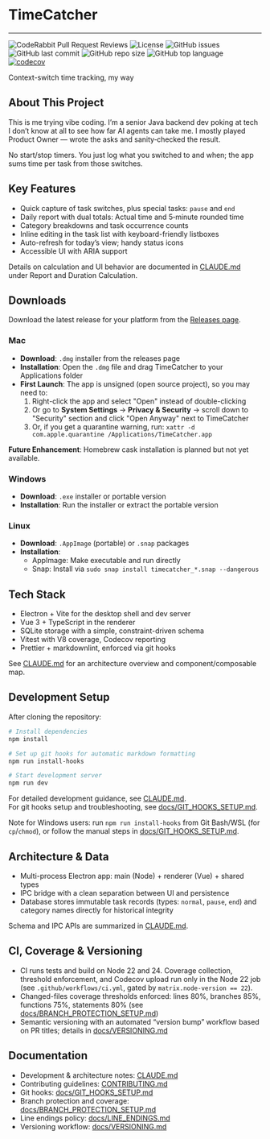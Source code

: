# TimeCatcher

---

![CodeRabbit Pull Request Reviews](https://img.shields.io/coderabbit/prs/github/rrrekin/TimeCatcher?utm_source=oss&utm_medium=github&utm_campaign=rrrekin%2FTimeCatcher&labelColor=171717&color=FF570A&link=https%3A%2F%2Fcoderabbit.ai&label=CodeRabbit+Reviews)
![License](https://img.shields.io/github/license/rrrekin/TimeCatcher)
![GitHub issues](https://img.shields.io/github/issues/rrrekin/TimeCatcher)
![GitHub last commit](https://img.shields.io/github/last-commit/rrrekin/TimeCatcher)
![GitHub repo size](https://img.shields.io/github/repo-size/rrrekin/TimeCatcher)
![GitHub top language](https://img.shields.io/github/languages/top/rrrekin/TimeCatcher)
[![codecov](https://codecov.io/gh/rrrekin/TimeCatcher/branch/main/graph/badge.svg)](https://app.codecov.io/gh/rrrekin/TimeCatcher)

Context-switch time tracking, my way

## About This Project

This is me trying vibe coding. I’m a senior Java backend dev poking at tech I don’t know at all to see how far AI agents can take me. I mostly played Product Owner — wrote the asks and sanity‑checked the result.

No start/stop timers. You just log what you switched to and when; the app sums time per task from those switches.

## Key Features

- Quick capture of task switches, plus special tasks: `pause` and `end`
- Daily report with dual totals: Actual time and 5‑minute rounded time
- Category breakdowns and task occurrence counts
- Inline editing in the task list with keyboard-friendly listboxes
- Auto-refresh for today’s view; handy status icons
- Accessible UI with ARIA support

Details on calculation and UI behavior are documented in [CLAUDE.md](./CLAUDE.md) under Report and Duration Calculation.

## Downloads

Download the latest release for your platform from the [Releases page](https://github.com/rrrekin/TimeCatcher/releases).

### Mac

- __Download__: `.dmg` installer from the releases page
- __Installation__: Open the `.dmg` file and drag TimeCatcher to your Applications folder
- __First Launch__: The app is unsigned (open source project), so you may need to:
  1. Right-click the app and select "Open" instead of double-clicking
  2. Or go to __System Settings__ → __Privacy & Security__ → scroll down to "Security" section and click "Open Anyway" next to TimeCatcher
  3. Or, if you get a quarantine warning, run: `xattr -d com.apple.quarantine /Applications/TimeCatcher.app`

__Future Enhancement__: Homebrew cask installation is planned but not yet available.

### Windows

- __Download__: `.exe` installer or portable version
- __Installation__: Run the installer or extract the portable version

### Linux

- __Download__: `.AppImage` (portable) or `.snap` packages
- __Installation__:
  - AppImage: Make executable and run directly
  - Snap: Install via `sudo snap install timecatcher_*.snap --dangerous`

## Tech Stack

- Electron + Vite for the desktop shell and dev server
- Vue 3 + TypeScript in the renderer
- SQLite storage with a simple, constraint-driven schema
- Vitest with V8 coverage, Codecov reporting
- Prettier + markdownlint, enforced via git hooks

See [CLAUDE.md](./CLAUDE.md) for an architecture overview and component/composable map.

## Development Setup

After cloning the repository:

```bash
# Install dependencies
npm install

# Set up git hooks for automatic markdown formatting
npm run install-hooks

# Start development server
npm run dev
```

For detailed development guidance, see [CLAUDE.md](./CLAUDE.md).  
For git hooks setup and troubleshooting, see [docs/GIT_HOOKS_SETUP.md](./docs/GIT_HOOKS_SETUP.md).

Note for Windows users: run `npm run install-hooks` from Git Bash/WSL (for `cp`/`chmod`), or follow the manual steps in [docs/GIT_HOOKS_SETUP.md](./docs/GIT_HOOKS_SETUP.md).

## Architecture & Data

- Multi-process Electron app: main (Node) + renderer (Vue) + shared types
- IPC bridge with a clean separation between UI and persistence
- Database stores immutable task records (types: `normal`, `pause`, `end`) and category names directly for historical integrity

Schema and IPC APIs are summarized in [CLAUDE.md](./CLAUDE.md).

## CI, Coverage & Versioning

- CI runs tests and build on Node 22 and 24. Coverage collection, threshold enforcement, and Codecov upload run only in the Node 22 job (see `.github/workflows/ci.yml`, gated by `matrix.node-version == 22`).
- Changed-files coverage thresholds enforced: lines 80%, branches 85%, functions 75%, statements 80% (see [docs/BRANCH_PROTECTION_SETUP.md](./docs/BRANCH_PROTECTION_SETUP.md))
- Semantic versioning with an automated “version bump” workflow based on PR titles; details in [docs/VERSIONING.md](./docs/VERSIONING.md)

## Documentation

- Development & architecture notes: [CLAUDE.md](./CLAUDE.md)
- Contributing guidelines: [CONTRIBUTING.md](./CONTRIBUTING.md)
- Git hooks: [docs/GIT_HOOKS_SETUP.md](./docs/GIT_HOOKS_SETUP.md)
- Branch protection and coverage: [docs/BRANCH_PROTECTION_SETUP.md](./docs/BRANCH_PROTECTION_SETUP.md)
- Line endings policy: [docs/LINE_ENDINGS.md](./docs/LINE_ENDINGS.md)
- Versioning workflow: [docs/VERSIONING.md](./docs/VERSIONING.md)
